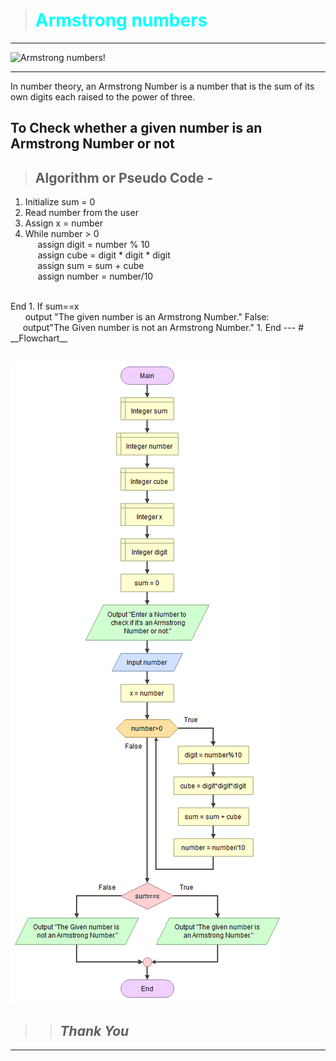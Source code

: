 ># <span style="color:cyan">Armstrong numbers </span>
---
![Armstrong numbers!](https://i.ytimg.com/vi/OvANihsVDI8/maxresdefault.jpg)

---
<p> In number theory, an Armstrong Number is a number that is the sum of its own digits each raised to the power of three.</p>

## **To Check whether a given number is an Armstrong Number or not**

> ## __Algorithm or Pseudo Code__ -
 
 1. Initialize sum = 0
 1. Read number from the user
 1. Assign x = number
 1. While number > 0<br />
&nbsp; &nbsp; &nbsp;assign digit = number % 10<br>
 &nbsp; &nbsp; &nbsp;assign cube = digit * digit * digit<br>
  &nbsp; &nbsp; &nbsp;assign sum = sum + cube<br>
   &nbsp; &nbsp; &nbsp;assign number = number/10
   <br>
   End
 1. If sum==x 
 <br>
  &nbsp; &nbsp; &nbsp; output "The given number is an Armstrong Number."
   False:
   <br>
    &nbsp; &nbsp; &nbsp;output"The Given number is not an Armstrong Number."
 1. End
 ---
# __Flowchart__

![Armstrong number!](m2.png)
---
>>## __*Thank You*__
--- 

 
    

